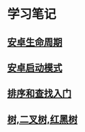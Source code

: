 # 学习笔记

## [安卓生命周期](./安卓技术/生命周期/生命周期.md)

## [安卓启动模式](./安卓技术/启动模式/启动模式.md)

## [排序和查找入门](./数据结构和算法/排序和查找入门/排序和查找入门.md)

## [树,二叉树,红黑树](./数据结构和算法/树/树.md)

